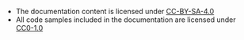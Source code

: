 * The documentation content is licensed under [CC-BY-SA-4.0](https://spdx.org/licenses/CC-BY-SA-4.0.html)
* All code samples included in the documentation are licensed under [CC0-1.0](https://spdx.org/licenses/CC0-1.0.html)
